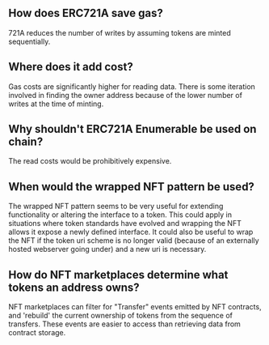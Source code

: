## How does ERC721A save gas?
721A reduces the number of writes by assuming tokens are minted sequentially.

## Where does it add cost?
Gas costs are significantly higher for reading data. There is some iteration involved in finding the owner address because of the lower number of writes at the time of minting.

## Why shouldn't ERC721A Enumerable be used on chain?
The read costs would be prohibitively expensive.

## When would the wrapped NFT pattern be used?
The wrapped NFT pattern seems to be very useful for extending functionality or altering the interface to a token.
This could apply in situations where token standards have evolved and wrapping the NFT allows it expose a newly defined interface.
It could also be useful to wrap the NFT if the token uri scheme is no longer valid (because of an externally hosted webserver going under) and a new uri is necessary.

## How do NFT marketplaces determine what tokens an address owns?
NFT marketplaces can filter for "Transfer" events emitted by NFT contracts, and 'rebuild' the current ownership of tokens from the sequence of transfers. These events are easier to access than retrieving data from contract storage.
